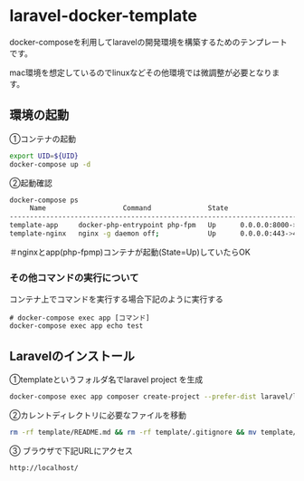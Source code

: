 # laravel-docker-template

docker-composeを利用してlaravelの開発環境を構築するためのテンプレートです。

mac環境を想定しているのでlinuxなどその他環境では微調整が必要となります。

## 環境の起動

①コンテナの起動
```bash
export UID=${UID}
docker-compose up -d
```

②起動確認
```bash
docker-compose ps
     Name                   Command              State                    Ports
-------------------------------------------------------------------------------------------------
template-app     docker-php-entrypoint php-fpm   Up      0.0.0.0:8000->8000/tcp, 9000/tcp
template-nginx   nginx -g daemon off;            Up      0.0.0.0:443->443/tcp, 0.0.0.0:80->80/tcp
```
＃nginxとapp(php-fpmp)コンテナが起動(State=Up)していたらOK

### その他コマンドの実行について

コンテナ上でコマンドを実行する場合下記のように実行する
```
# docker-compose exec app [コマンド]
docker-compose exec app echo test
```

## Laravelのインストール

①templateというフォルダ名でlaravel project を生成
```bash
docker-compose exec app composer create-project --prefer-dist laravel/laravel template 
```

②カレントディレクトリに必要なファイルを移動
```bash
rm -rf template/README.md && rm -rf template/.gitignore && mv template/* . && mv template/.* . && rm -rf template 
```

③ ブラウザで下記URLにアクセス

```
http://localhost/
```

